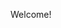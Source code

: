 [//]: # (# this_is_your_assesment)

Welcome! 

[//]: # (## Getting Started)

[//]: # (This project is a starting point for a Flutter application.)

[//]: # ()
[//]: # (A few resources to get you started if this is your first Flutter project:)

[//]: # (- [Lab: Write your first Flutter app]&#40;https://docs.flutter.dev/get-started/codelab&#41;)

[//]: # (- [Cookbook: Useful Flutter samples]&#40;https://docs.flutter.dev/cookbook&#41;)

[//]: # (For help getting started with Flutter development, view the)

[//]: # ([online documentation]&#40;https://docs.flutter.dev/&#41;, which offers tutorials,)

[//]: # (samples, guidance on mobile development, and a full API reference.)
